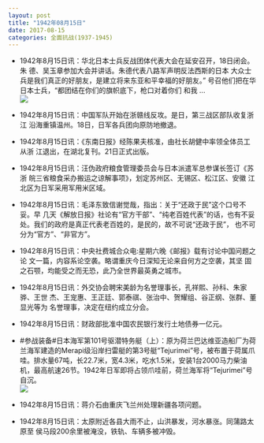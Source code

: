 ```yaml
---
layout: post
title: "1942年08月15日"
date: 2017-08-15
categories: 全面抗战(1937-1945)
---
```


<meta name="referrer" content="no-referrer" />

- 1942年8月15日讯：华北日本士兵反战团体代表大会在延安召开，18日闭会。朱 德、吴玉章参加大会并讲话。朱德代表八路军声明反法西斯的日本 大众士兵是我们真正的好朋友，是建立将来东亚和平幸福的好朋友。” 号召他们把在华日本士兵，“都团结在你们的旗帜底下，枪口对着你们 和我 ... <br/><img src="https://wx4.sinaimg.cn/large/aca367d8ly1fikr9eroo5j20c80ay0su.jpg" />

- 1942年8月15日讯：中国军队开始在浙赣线反攻。是日，第三战区部队收复浙江 沿海重镇温州。18日，日军各兵团向原防地撤退。 

- 1942年8月15日讯：《东南日报》经陈果夫核准，由社长胡健中率领全体员工从浙 江退出，在湖北复刊。21日正式出版。 

- 1942年8月15日讯：汪伪政府粮食管理委员会与日本派遣军总参谋长签订《苏浙 皖三省粮食采办搬运之谅解事项》，划定苏州区、无锡区、松江区、安徽 江北区为日军采用军用米区域。 

- 1942年8月15日讯：毛泽东致信谢觉哉，指出：关于“还政于民”这个口号不妥。早 几天《解放日报》社论有“官方干部”、“纯老百姓代表”的话，也有不妥 处。我们的政府是真正代表老百姓的，是民的，故不可说“还政于民”， 也不可分为“官方”、“非官方”。 

- 1942年8月15日讯：中央社费城合众电:星期六晚《邮报》载有讨论中国问题之论 文一篇，内容系论空袭。略谓重庆今日深知无论来自何方之空袭，其坚 固之石颚，均能受之而无恐，此乃全世界最英勇之城市。 

- 1942年8月15日讯：外交协会聘宋美龄为名誉理事长，孔祥熙、孙科、朱家骅、王世 杰、王宠惠、王正廷、郭泰祺、张治中、贺耀组、谷正纲、张群、董显光等为 名誉理事，决定在纽约成立分会。 

- 1942年8月15日讯：财政部批准中国农民银行发行土地债券一亿元。 

- #参战装备#日本海军第101号驱潜特务艇（上）：原为荷兰巴达维亚造船厂为荷兰海军建造的Merapi级沿岸扫雷艇的第3号艇“Tejurimei”号，被布置于荷属爪哇。排水量67吨，长22.7米，宽4.3米，吃水1.5米，安装1台2000马力柴油机，最高航速26节。1942年日军即将占领爪哇前，荷兰海军将“Tejurimei”号自沉。 <br/><img src="https://wx4.sinaimg.cn/large/aca367d8ly1fik6g6d5cij20go0b4dge.jpg" />

- 1942年8月15日讯：蒋介石由重庆飞兰州处理新疆各项问题。 

- 1942年8月15日讯：太原附近各县大雨不止，山洪暴发，河水暴涨。同蒲路太原至 侯马段200余里被淹没，铁轨、车辆多被冲毁。 

